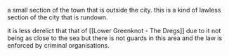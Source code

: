 a small section of the town that is outside the city.
this is a kind of lawless section of the city that is rundown.

it is less derelict that that of [[Lower Greenknot - The Dregs]] due to it not being as close to the sea but there is not guards in this area and the law is enforced by criminal organisations.


